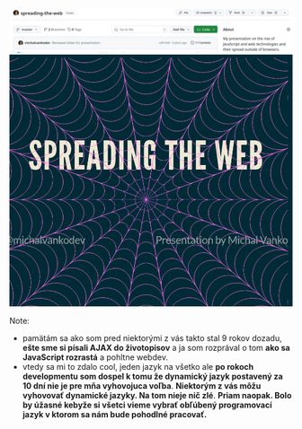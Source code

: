 <img class="" src="img/spreading-github.png">
<img class="r-stretch" src="img/spreading-the-web.png">

Note:

- pamätám sa ako som pred niektorými z vás takto stal 9 rokov dozadu, **ešte sme si písali AJAX do životopisov** a ja som rozprával o tom **ako sa JavaScript rozrastá** a pohltne webdev.
- vtedy sa mi to zdalo cool, jeden jazyk na všetko ale **po rokoch developmentu som dospel k tomu že dynamický jazyk postavený za 10 dní nie je pre mňa vyhovojuca voľba**. **Niektorým z vás môžu vyhovovať dynamické jazyky. Na tom nieje nič zlé**. **Priam naopak. Bolo by úžasné kebyže si všetci vieme vybrať obľúbený programovací jazyk v ktorom sa nám bude pohodlné pracovať.**

